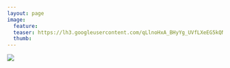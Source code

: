 ```yaml
---
layout: page
image:
  feature:
  teaser: https://lh3.googleusercontent.com/qLlnoHxA_BHyYg_UVfLXeEG5kQNA2dDGOxg2Qnea2mY=w245
  thumb:
---
```


[![](https://lh3.googleusercontent.com/mRdERzNzq0y_hMtBhZ9pFca8Bw9vIq1DVsjeMG9R3Bs=w800)](https://lh3.googleusercontent.com/mRdERzNzq0y_hMtBhZ9pFca8Bw9vIq1DVsjeMG9R3Bs=s0)

